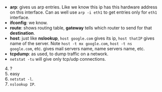 * **arp**: gives us arp entries. Like we know this ip has this hardware address on this interface. Can as well use `arp -i eth1` to get entries only for `eth1` interface. 
* **ifconfig**: we know.
* **route**: shows routing table, **gateway** tells which router to send for that **destination**. 
* **host**: just like **nslookup**, `host google.com` gives its ip, `host thatIP` gives name of the server. Note `host -t mx google.com`, `host -t ns google.com`, etc. gives mail servers name, name servers name, etc.
* **tcpdump**: as used, to dump traffic on a network.
* `netstat -tu` will give only tcp/udp connections.
4. ? 
5. easy
6. `netstat -l`.
7. `nslookup IP`.